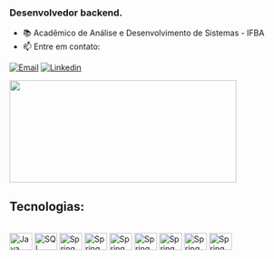 
### Desenvolvedor backend. 

- 📚 Acadêmico de Análise e Desenvolvimento de Sistemas - IFBA
- 📫 Entre em contato:

[![Email](https://img.shields.io/badge/Gmail-D14836?style=for-the-badge&logo=gmail&logoColor=white)](mailto:devrafaelandradeoliveira@gmail.com)
[![Linkedin](https://img.shields.io/badge/LinkedIn-0077B5?style=for-the-badge&logo=linkedin&logoColor=white&hide_progress=true)](https://www.linkedin.com/in/rafael-andrade-oliveira-9318ba286/)

<div>
<img height="180cm" width="400" src="https://github-readme-stats.vercel.app/api?username=devRAFAHT&show_icons=true&theme=dracula&locale=pt-BR"/>
</div>
</div>

## Tecnologias:

<div style="display: inline_block"><br/>
    <img height="30cm" width=40 align="center" alt="Java" src="https://cdn.jsdelivr.net/gh/devicons/devicon@latest/icons/java/java-original.svg"" />
    <img height="30cm" width=40 align="center" alt="SQL" src="https://cdn.jsdelivr.net/gh/devicons/devicon@latest/icons/spring/spring-original.svg"" />
    <img height="30cm" width=40 align="center" alt="Spring" src="https://cdn.jsdelivr.net/gh/devicons/devicon@latest/icons/mysql/mysql-original.svg"" />
    <img height="30cm" width=40 align="center" alt="Spring" src="https://cdn.jsdelivr.net/gh/devicons/devicon@latest/icons/postgresql/postgresql-original.svg" />
    <img height="30cm" width=40 align="center" alt="Spring" src="https://cdn.jsdelivr.net/gh/devicons/devicon@latest/icons/rabbitmq/rabbitmq-original.svg" />
    <img height="30cm" width=40 align="center" alt="Spring" src="https://cdn.jsdelivr.net/gh/devicons/devicon@latest/icons/docker/docker-original.svg" />
    <img height="30cm" width=40 align="center" alt="Spring" src="https://cdn.jsdelivr.net/gh/devicons/devicon@latest/icons/javascript/javascript-original.svg" />
    <img height="30cm" width=40 align="center" alt="Spring" src="https://cdn.jsdelivr.net/gh/devicons/devicon@latest/icons/typescript/typescript-original.svg"/>
    <img height="30cm" width=40 align="center" alt="Spring" src="https://cdn.jsdelivr.net/gh/devicons/devicon@latest/icons/nodejs/nodejs-original-wordmark.svg"/>
</div>

